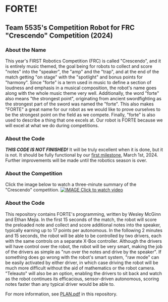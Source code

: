 # FORTE!
## Team 5535's Competition Robot for FRC "Crescendo" Competition (2024)

### About the Name
This year's FIRST Robotics Competition (FRC) is called "Crescendo", and it is entirely music themed, the goal being for robots to collect and score "notes" into the "speaker", the "amp" and the "trap", and at the end of the match getting "on stage" with the "spotlight" and bonus points for "harmony".  Since "forte" is a term used in music to define a section of loudness and emphasis in a musical composition, the robot's name goes along with the whole music theme very well.  Additionally, the word "forte" also means "the strongest point", originating from ancient swordfighting as the strongest part of the sword was named the "forte".  This also makes "FORTE" a great name for our robot as we would like to prove ourselves to be the strongest point on the field as we compete.  Finally, "forte" is also used to describe a thing that one excels at.  Our robot is FORTE because we will excel at what we do during competitions.

### About the Code
**_THIS CODE IS NOT FINISHED!_** It will be truly excellent when it is done, but it is not.
It should be fully functional by our [first milestone](https://github.com/Bionic-Bison-5535/FORTE/milestone/1), March 1st, 2024.  Further improvements will be made until the robotics season is over.

### About the Competition

Click the image below to watch a three-minute summary of the "Crescendo" competition.
[![IMAGE Click to watch video](https://img.youtube.com/vi/9keeDyFxzY4/0.jpg)](https://www.youtube.com/watch?v=9keeDyFxzY4)

### About the Code
This repository contains FORTE's programming, written by Wesley McGinn and Ethan Mejia.  In the first 15 seconds of the match, the robot will score the preloaded note and collect and score additional notes into the speaker, typically earning up to 17 points per autonomous.  In the following 2 minutes and 15 seconds, the robot will be able to be controlled by two drivers, each with the same controls on a separate X-Box controller.  Although the drivers will have control over the robot, the robot will be very smart, making the job of the drivers as simple as "run over the notes and drive by the speaker".  If something does go wrong with the robot's smart system, "raw mode" can be easily activated by either driver, in which case driving the robot will be much more difficult without the aid of mathematics or the robot camera.  "Teleauto" will also be an option, enabling the drivers to sit back and watch as the robot continues its efficacious, sensor-driven autonomous, scoring notes faster than any typical driver would be able to.

For more information, see [PLAN.pdf](https://github.com/Bionic-Bison-5535/FORTE/blob/main/PLAN.pdf) in this repository.
